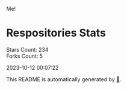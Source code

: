 Me!

# Respositories Stats
Stars Count: 234  
Forks Count: 5

2023-10-12 00:07:22  

This README is automatically generated by [🐰](https://github.com/rnitta/rnitta).
